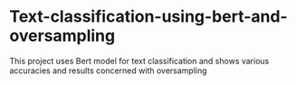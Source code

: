 # Text-classification-using-bert-and-oversampling
This project uses Bert model for text classification and shows various accuracies and results concerned with oversampling
